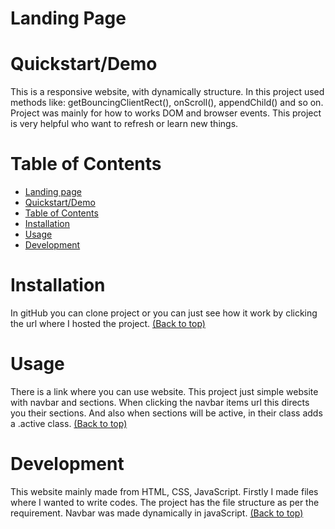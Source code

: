 # Landing Page  

# Quickstart/Demo
This is a responsive website, with dynamically structure. In this project used methods like: getBouncingClientRect(), onScroll(), appendChild() and so on. Project was mainly for how to works DOM and browser events. This project is very helpful who want to refresh or learn new things.

# Table of Contents

- [Landing page](#landing-page)
- [Quickstart/Demo](#quickstartdemo)
- [Table of Contents](#table-of-contents)
- [Installation](#installation)
- [Usage](#usage)
- [Development](#development)

# Installation
In gitHub you can clone project or you can just see how it work by clicking the url where I hosted the project.
[(Back to top)](#table-of-contents)

# Usage
There is a link where you can use website. This project just simple website with navbar and sections. When clicking the navbar items url this directs you their sections. And also when sections will be active, in their class adds a .active class.
[(Back to top)](#table-of-contents)

# Development
This website mainly made from HTML, CSS, JavaScript. Firstly I made files where I wanted to write codes. The project has the file structure as per the requirement. Navbar was made dynamically in javaScript. 
[(Back to top)](#table-of-contents)
